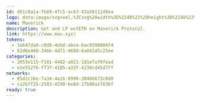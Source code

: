 ```yaml
---
id: d61c8a1a-fb89-47c5-ac63-43a50112d6ea
logo: data:image/svg+xml,%3Csvg%20width%3D%2248%22%20height%3D%2248%22%20viewBox%3D%220%200%2048%2048%22%20fill%3D%22none%22%20xmlns%3D%22http%3A%2F%2Fwww.w3.org%2F2000%2Fsvg%22%3E%0A%3Cpath%20d%3D%22M24.0017%202.07022e-07C10.7473%20-0.00172215%200.00172256%2010.7438%202.07022e-07%2023.9983C-0.00172215%2037.2527%2010.7438%2047.9983%2023.9983%2048C37.2527%2048.0017%2047.9983%2037.2562%2048%2024.0017V23.9983C47.9983%2010.7455%2037.2545%200.00173197%2024.0017%202.07022e-07Z%22%20fill%3D%22%236400FF%22%2F%3E%0A%3Cpath%20d%3D%22M23.8829%2027.7358V22.3579L9.17419%2029.9035H36.4791V14.8123L23.8829%2027.7358Z%22%20fill%3D%22white%22%2F%3E%0A%3C%2Fsvg%3E%0A
name: Maverick
description: Get and LP wstETH on Maverick Protocol.
link: https://www.mav.xyz/
tokens:
  - 3a647da0-c0d8-4ebd-abce-bac0390880f4
  - 62d6e448-346b-4d71-9688-6a043d5c25ee
categories:
  - 2055e115-f181-4402-a021-181efaf0fead
  - e1e552f6-ff37-4185-a33f-4230cd45d7ff
networks:
  - 85d2c16e-7a34-4a16-8996-304b6673c6d0
  - ca2bff25-2583-4290-be8d-27b00a1f836f
ready: true
---
```


